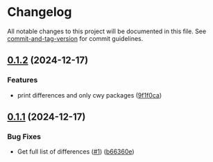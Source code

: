 # Changelog

All notable changes to this project will be documented in this file. See [commit-and-tag-version](https://github.com/absolute-version/commit-and-tag-version) for commit guidelines.

## [0.1.2](https://github.com/Celerway/openwrt-versions/compare/v0.1.1...v0.1.2) (2024-12-17)


### Features

* print differences and only cwy packages ([9f1f0ca](https://github.com/Celerway/openwrt-versions/commit/9f1f0cafda2e5170b1b370971d64ed7bd986eef2))

## [0.1.1](https://github.com/Celerway/openwrt-versions/compare/v0.1.0...v0.1.1) (2024-12-17)


### Bug Fixes

* Get full list of differences ([#1](https://github.com/Celerway/openwrt-versions/issues/1)) ([b66360e](https://github.com/Celerway/openwrt-versions/commit/b66360e86bc5d88af0ce4f5c6bd04ae4f9a0d040))
